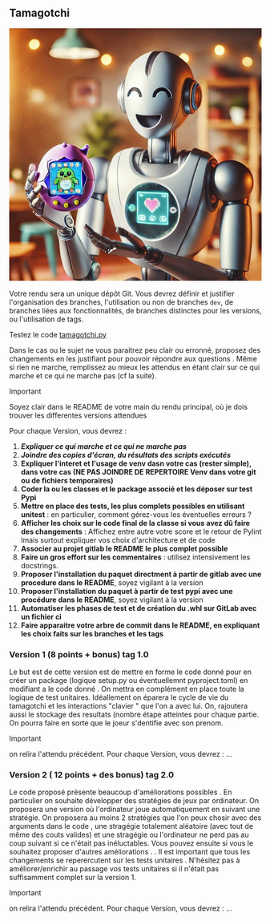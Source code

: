 ## Tamagotchi

![Robot Target](Designer_s.jpg)

Votre rendu sera un unique dépôt Git. Vous devrez définir et justifier l'organisation des branches, l'utilisation ou non de branches `dev`, de branches liées aux fonctionnalités, de branches distinctes pour les versions, ou l'utilisation de tags.


Testez le code [tamagotchi.py](./tamagotchi.py)

Dans le cas ou le sujet ne vous paraitrez peu clair ou erronné, proposez des changements en les justifiant pour pouvoir répondre aux questions .
Même si rien ne marche, remplissez au mieux les attendus en étant clair sur ce qui marche et ce qui ne marche pas (cf la suite).

> [!IMPORTANT] 
> Soyez clair dans le README de votre main du rendu principal, où je dois trouver les differentes versions attendues

Pour chaque Version, vous devrez :

1. ***Expliquer ce qui marche et ce qui ne marche pas***
1. ***Joindre des copies d'écran, du résultats des scripts exécutés***
1. **Expliquer l'interet et  l'usage de venv dasn votre cas (rester simple), dans votre cas (NE PAS JOINDRE DE REPERTOIRE Venv dans votre git ou de fichiers temporaires)**
1. **Coder la ou les classes et le package associé et les déposer sur test Pypi** 
1. **Mettre en place des tests, les plus complets possibles en utilisant unitest** : en particulier, comment gérez-vous les éventuelles erreurs ?
1. **Afficher les choix sur le code final de la classe si vous avez dû faire des changements** :  Affichez entre autre votre score et le retour de Pylint lmais surtout expliquer vos choix d'architecture et de code
1. **Associer au projet gitlab le README le plus complet possible**
1. **Faire un gros effort sur les commentaires** : utilisez intensivement les docstrings.
1. **Proposer l'installation du paquet directment à partir de gitlab avec une procedure dans le README**, soyez vigilant à la version
1.  **Proposer l'installation du paquet à partir de test pypi avec une procédure dans le README**,  soyez vigilant à la version
1. **Automatiser les phases de test et de création du .whl sur GitLab avec un fichier ci** 
1. **Faire apparaitre votre arbre de commit dans le README, en expliquant les choix faits sur les branches et les tags**


### Version 1 (8 points + bonus) tag 1.0

Le but est de cette version est de mettre en forme le code donné pour en créer un package (logique setup.py ou éventuellemnt pyproject.toml) en modifiant a le code donné . On mettra en complément  en place toute la logique de test unitaires. Idéallement on éparera le cycle de vie du tamagotchi et les interactions "clavier " que l'on a avec lui. On, rajoutera aussi  le stockage des resultats (nombre étape atteintes pour chaque partie. On pourra faire en sorte que le joeur s'dentifie avec son prenom.
> [!IMPORTANT]
> on relira l'attendu précédent. Pour chaque Version, vous devrez : ...

### Version 2 ( 12 points + des bonus)  tag 2.0

Le code proposé présente beaucoup d'améliorations possibles . En particulier on souhaite développer des stratégies de jeux par ordinateur. On proposera une version où l'ordinateur joue automatiquement en suivant une stratégie. On proposera au moins 2 stratégies que l'on peux chosir avec des arguments dans le code , une stragégie totalement aléatoire (avec tout de même des couts valides) et une stragégie ou l'ordinateur ne perd pas au coup suivant si ce n'était pas inéluctables. Vous pouvez ensuite si vous le souhaitez proposer d'autres améliorations . 
. Il est important que tous les changements se reperercutent sur les tests unitaires . N'hésitez pas à améliorer/enrichir au passage vos tests unitaires si il n'était pas suffisamment complet sur la version 1.



> [!IMPORTANT]
> on relira l'attendu précédent. Pour chaque Version, vous devrez : ...



